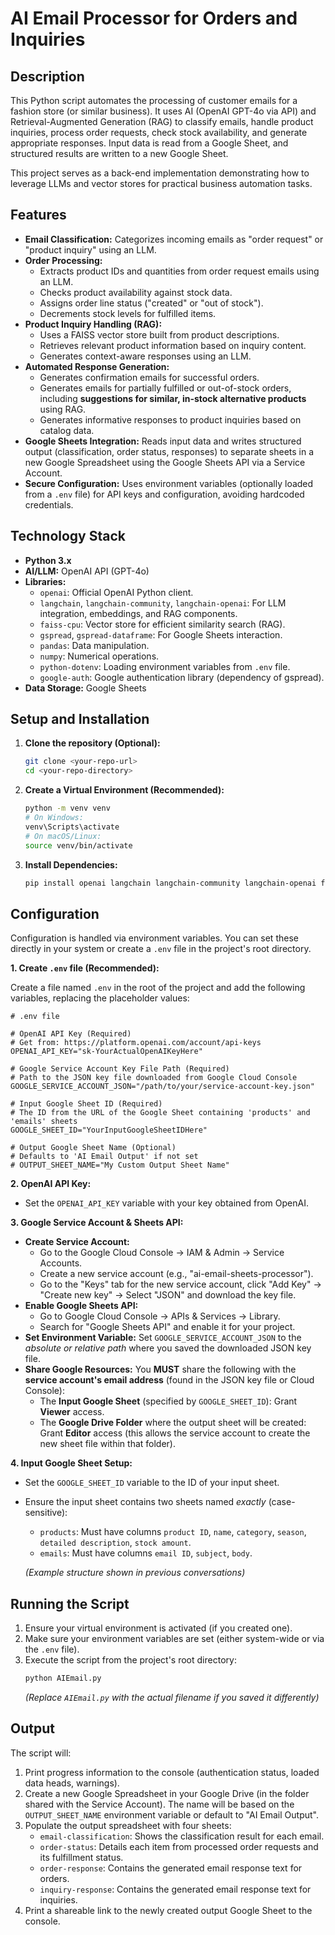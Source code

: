 # AI Email Processor for Orders and Inquiries

## Description

This Python script automates the processing of customer emails for a fashion store (or similar business). It uses AI (OpenAI GPT-4o via API) and Retrieval-Augmented Generation (RAG) to classify emails, handle product inquiries, process order requests, check stock availability, and generate appropriate responses. Input data is read from a Google Sheet, and structured results are written to a new Google Sheet.

This project serves as a back-end implementation demonstrating how to leverage LLMs and vector stores for practical business automation tasks.

## Features

*   **Email Classification:** Categorizes incoming emails as "order request" or "product inquiry" using an LLM.
*   **Order Processing:**
    *   Extracts product IDs and quantities from order request emails using an LLM.
    *   Checks product availability against stock data.
    *   Assigns order line status ("created" or "out of stock").
    *   Decrements stock levels for fulfilled items.
*   **Product Inquiry Handling (RAG):**
    *   Uses a FAISS vector store built from product descriptions.
    *   Retrieves relevant product information based on inquiry content.
    *   Generates context-aware responses using an LLM.
*   **Automated Response Generation:**
    *   Generates confirmation emails for successful orders.
    *   Generates emails for partially fulfilled or out-of-stock orders, including **suggestions for similar, in-stock alternative products** using RAG.
    *   Generates informative responses to product inquiries based on catalog data.
*   **Google Sheets Integration:** Reads input data and writes structured output (classification, order status, responses) to separate sheets in a new Google Spreadsheet using the Google Sheets API via a Service Account.
*   **Secure Configuration:** Uses environment variables (optionally loaded from a `.env` file) for API keys and configuration, avoiding hardcoded credentials.

## Technology Stack

*   **Python 3.x**
*   **AI/LLM:** OpenAI API (GPT-4o)
*   **Libraries:**
    *   `openai`: Official OpenAI Python client.
    *   `langchain`, `langchain-community`, `langchain-openai`: For LLM integration, embeddings, and RAG components.
    *   `faiss-cpu`: Vector store for efficient similarity search (RAG).
    *   `gspread`, `gspread-dataframe`: For Google Sheets interaction.
    *   `pandas`: Data manipulation.
    *   `numpy`: Numerical operations.
    *   `python-dotenv`: Loading environment variables from `.env` file.
    *   `google-auth`: Google authentication library (dependency of gspread).
*   **Data Storage:** Google Sheets

## Setup and Installation

1.  **Clone the repository (Optional):**
    ```bash
    git clone <your-repo-url>
    cd <your-repo-directory>
    ```
2.  **Create a Virtual Environment (Recommended):**
    ```bash
    python -m venv venv
    # On Windows:
    venv\Scripts\activate
    # On macOS/Linux:
    source venv/bin/activate
    ```
3.  **Install Dependencies:**
    ```bash
    pip install openai langchain langchain-community langchain-openai faiss-cpu tiktoken google-auth gspread gspread_dataframe httpx pandas numpy python-dotenv
    ```

## Configuration

Configuration is handled via environment variables. You can set these directly in your system or create a `.env` file in the project's root directory.

**1. Create `.env` file (Recommended):**

Create a file named `.env` in the root of the project and add the following variables, replacing the placeholder values:

```dotenv
# .env file

# OpenAI API Key (Required)
# Get from: https://platform.openai.com/account/api-keys
OPENAI_API_KEY="sk-YourActualOpenAIKeyHere"

# Google Service Account Key File Path (Required)
# Path to the JSON key file downloaded from Google Cloud Console
GOOGLE_SERVICE_ACCOUNT_JSON="/path/to/your/service-account-key.json"

# Input Google Sheet ID (Required)
# The ID from the URL of the Google Sheet containing 'products' and 'emails' sheets
GOOGLE_SHEET_ID="YourInputGoogleSheetIDHere"

# Output Google Sheet Name (Optional)
# Defaults to 'AI Email Output' if not set
# OUTPUT_SHEET_NAME="My Custom Output Sheet Name"
```

**2. OpenAI API Key:**

*   Set the `OPENAI_API_KEY` variable with your key obtained from OpenAI.

**3. Google Service Account & Sheets API:**

*   **Create Service Account:**
    *   Go to the Google Cloud Console -> IAM & Admin -> Service Accounts.
    *   Create a new service account (e.g., "ai-email-sheets-processor").
    *   Go to the "Keys" tab for the new service account, click "Add Key" -> "Create new key" -> Select "JSON" and download the key file.
*   **Enable Google Sheets API:**
    *   Go to Google Cloud Console -> APIs & Services -> Library.
    *   Search for "Google Sheets API" and enable it for your project.
*   **Set Environment Variable:** Set `GOOGLE_SERVICE_ACCOUNT_JSON` to the *absolute or relative path* where you saved the downloaded JSON key file.
*   **Share Google Resources:** You **MUST** share the following with the **service account's email address** (found in the JSON key file or Cloud Console):
    *   The **Input Google Sheet** (specified by `GOOGLE_SHEET_ID`): Grant **Viewer** access.
    *   The **Google Drive Folder** where the output sheet will be created: Grant **Editor** access (this allows the service account to create the new sheet file within that folder).

**4. Input Google Sheet Setup:**

*   Set the `GOOGLE_SHEET_ID` variable to the ID of your input sheet.
*   Ensure the input sheet contains two sheets named *exactly* (case-sensitive):
    *   `products`: Must have columns `product ID`, `name`, `category`, `season`, `detailed description`, `stock amount`.
    *   `emails`: Must have columns `email ID`, `subject`, `body`.

    *(Example structure shown in previous conversations)*

## Running the Script

1.  Ensure your virtual environment is activated (if you created one).
2.  Make sure your environment variables are set (either system-wide or via the `.env` file).
3.  Execute the script from the project's root directory:
    ```bash
    python AIEmail.py
    ```
    *(Replace `AIEmail.py` with the actual filename if you saved it differently)*

## Output

The script will:

1.  Print progress information to the console (authentication status, loaded data heads, warnings).
2.  Create a new Google Spreadsheet in your Google Drive (in the folder shared with the Service Account). The name will be based on the `OUTPUT_SHEET_NAME` environment variable or default to "AI Email Output".
3.  Populate the output spreadsheet with four sheets:
    *   `email-classification`: Shows the classification result for each email.
    *   `order-status`: Details each item from processed order requests and its fulfillment status.
    *   `order-response`: Contains the generated email response text for orders.
    *   `inquiry-response`: Contains the generated email response text for inquiries.
4.  Print a shareable link to the newly created output Google Sheet to the console.
